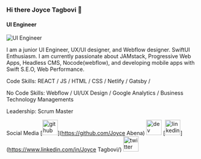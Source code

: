 ### Hi there Joyce Tagbovi 👋

####  UI Engineer
![ UI Engineer](https://miro.medium.com/max/1200/0*IM0ufbaLrfxTTSis)

I am a junior UI Engineer, UX/UI designer, and Webflow designer.
SwiftUI Enthusiasm.
I am currently passionate about JAMstack, Progressive Web Apps, Headless CMS, Nocode(webflow), and developing mobile apps with Swift S.E.O, Web Performance.

Code Skills:  REACT / JS / HTML / CSS / Netlify / Gatsby / 

No Code Skills: Webflow / UI/UX Design / Google Analytics / Business Technology Managements

Leadership: Scrum Master

Social Media
[<img src='https://cdn.jsdelivr.net/npm/simple-icons@3.0.1/icons/github.svg' alt='github' height='40'>](https://github.com/Joyce Abena)  [<img src='https://cdn.jsdelivr.net/npm/simple-icons@3.0.1/icons/dev-dot-to.svg' alt='dev' height='40'>](https://dev.to/iam_kyei)  [<img src='https://cdn.jsdelivr.net/npm/simple-icons@3.0.1/icons/linkedin.svg' alt='linkedin' height='40'>](https://www.linkedin.com/in/Joyce Tagbovi/)  [<img src='https://cdn.jsdelivr.net/npm/simple-icons@3.0.1/icons/twitter.svg' alt='twitter' height='40'>](https://twitter.com/@iam_kyei)  

